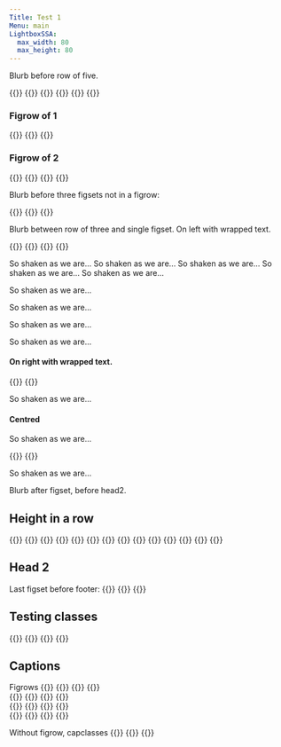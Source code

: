 ```yaml
---
Title: Test 1
Menu: main
LightboxSSA:
  max_width: 80
  max_height: 80
---
```


Blurb before row of five.

{{<figrow gallery=test1 justify=center size=thumbnail caption="words on more than one line maybe" debug=true maxwidth=800 xurl=self >}}
  {{<figset name="big image with spaces.jpg" size=small caption="0: big image with spaces">}}
  {{<figset name="img20220824_105444_DRO-800.jpg" caption="1: trees & flowers" size=small >}}
  {{<figset name="alhambra.png" caption="2: La Alhambra" size=small >}}
  {{<figset name="img20220826_105417_DRO-800.jpg" caption="3: danger men at work" size=small >}}
{{</figrow>}}  

### Figrow of 1
{{<figrow gallery=row1 justify=center >}}
  {{<figset name="img20220826_105417_DRO-800.jpg" size=small >}}
{{</figrow>}}  

### Figrow of 2
{{<figrow gallery=row2 justify=center debug=true >}}
  {{<figset name="img20220826_105417_DRO-800.jpg" url="https://avonvalleyshed.org.uk" caption="url=avs" size=small >}}
  {{<figset name="img20220824_105444_DRO-800.jpg" caption="trees & flowers" size=small >}}
{{</figrow>}}  

Blurb before three figsets not in a figrow:

{{<figset name="big image with spaces.jpg" debug=false size=small url=self selfsize=750 caption="url=self750" position=l >}}
{{<figset name="img20220824_105444_DRO-800.jpg" debug=false size=small height=100 caption="height=100 lb=true" lightbox=true position=c >}}
{{<figset name="img20220826_105417_DRO-800.jpg" debug=false size=small height=200 url=self caption="url=self height=200" position=r clear=both >}}

Blurb between row of three and single figset. On left with wrapped text.

{{<figset debug=false name="image with spaces.jpg" >}}
{{<figset name="img20220826_105417_DRO-800.jpg" position=l size=small >}}
{{<figset name="img20220826_105417_DRO-800.jpg" position=l size=small >}}
  {{<figset name="notfound-800.jpg" xsize=small >}}

So shaken as we are...
So shaken as we are...
So shaken as we are...
So shaken as we are...
So shaken as we are...

So shaken as we are...

So shaken as we are...

So shaken as we are...

So shaken as we are...


#### On right with wrapped text.

{{<figset name="img20220826_105417_DRO-800.jpg" position=r size=small  >}}
{{<figset name="img20220826_105417_DRO-800.jpg" position=r size=small  >}}

So shaken as we are...

#### Centred

So shaken as we are...

{{<figset name="img20220826_105417_DRO-800.jpg" position=c size=small  >}}
{{<figset name="img20220826_105417_DRO-800.jpg" position=c size=small  >}}

So shaken as we are...

Blurb after figset, before head2.

## Height in a row

{{<figrow gallery=test2 justify=space-around height="120" align=start size=thumbnail caption="So shaken as we are, so wan with care..." >}}
{{<figset name="big image with spaces.jpg" size=small >}}
{{<figset name="img20220824_105444_DRO-800.jpg"  >}}
{{<figset debug=false name="image with spaces.jpg" >}}
{{<figset name="img20220826_105417_DRO-800.jpg" size=small >}}
{{<figset name="big image with spaces.jpg" size=small >}}
{{<figset name="img20220824_105444_DRO-800.jpg"  >}}
{{<figset name="image with spaces.jpg" >}}
{{<figset name="img20220826_105417_DRO-800.jpg" size=small >}}
{{<figset name="big image with spaces.jpg" size=small >}}
{{<figset name="img20220824_105444_DRO-800.jpg"  >}}
{{<figset name="image with spaces.jpg" >}}
{{<figset name="img20220826_105417_DRO-800.jpg" size=small >}}
{{</figrow>}}  


## Head 2

Last figset before footer:
{{<figrow gallery=test3 clear=false >}}
{{<figset name="img20220826_105417_DRO-800.jpg"  size=small >}}
{{</figrow>}}  

## Testing classes
{{<figrow gallery=test4 clear=false class="figset-test1" figsetclass="figset-test2" >}}
{{<figset name="img20220826_105417_DRO-800.jpg"  size=small >}}
{{<figset name="img20220826_105417_DRO-800.jpg"  size=small >}}
{{</figrow>}}  

## Captions

Figrows
{{<figrow justify=left caption="justify=left" capclass="figset-test1" >}}
{{<figset name="img20220826_105417_DRO-800.jpg"  size=small >}}
{{<figset name="img20220826_105417_DRO-800.jpg"  size=small caption="j=l capclass=2" capclass="figset-test2">}}
{{</figrow>}}  
{{<figrow justify=right caption="justify=right" >}}
{{<figset name="img20220826_105417_DRO-800.jpg"  size=small >}}
{{<figset name="img20220826_105417_DRO-800.jpg"  size=small >}}
{{</figrow>}}  
{{<figrow justify=centre caption="justify=centre" >}}
{{<figset name="img20220826_105417_DRO-800.jpg"  size=small >}}
{{<figset name="img20220826_105417_DRO-800.jpg"  size=small >}}
{{</figrow>}}  
{{<figrow justify=around caption="justify=around" >}}
{{<figset name="img20220826_105417_DRO-800.jpg"  size=small >}}
{{<figset name="img20220826_105417_DRO-800.jpg"  size=small >}}
{{</figrow>}}  

Without figrow, capclasses
{{<figset name="img20220826_105417_DRO-800.jpg"  size=small position=left caption="pos left" capclass="figset-test1" >}}
{{<figset name="img20220826_105417_DRO-800.jpg"  size=small position=centre caption="pos centre" >}}
{{<figset name="img20220826_105417_DRO-800.jpg"  size=small position=right caption="pos right" >}}


